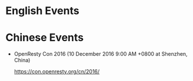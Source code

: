 <!---
    @title         Events
--->


#  English Events

#  Chinese Events
* OpenResty Con 2016 (10 December 2016 9:00 AM +0800 at Shenzhen, China)

    https://con.openresty.org/cn/2016/
